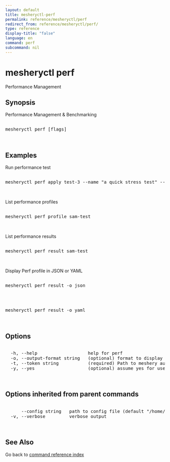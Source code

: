 ```yaml
---
layout: default
title: mesheryctl-perf
permalink: reference/mesheryctl/perf
redirect_from: reference/mesheryctl/perf/
type: reference
display-title: "false"
language: en
command: perf
subcommand: nil
---
```


# mesheryctl perf

Performance Management

## Synopsis

Performance Management & Benchmarking

<pre class='codeblock-pre'>
<div class='codeblock'>
mesheryctl perf [flags]

</div>
</pre> 

## Examples

Run performance test
<pre class='codeblock-pre'>
<div class='codeblock'>
mesheryctl perf apply test-3 --name "a quick stress test" --url http://192.168.1.15/productpage --qps 300 --concurrent-requests 2 --duration 30s

</div>
</pre> 

List performance profiles
<pre class='codeblock-pre'>
<div class='codeblock'>
mesheryctl perf profile sam-test

</div>
</pre> 

List performance results
<pre class='codeblock-pre'>
<div class='codeblock'>
mesheryctl perf result sam-test

</div>
</pre> 

Display Perf profile in JSON or YAML
<pre class='codeblock-pre'>
<div class='codeblock'>
mesheryctl perf result -o json

</div>
</pre> 

<pre class='codeblock-pre'>
<div class='codeblock'>
mesheryctl perf result -o yaml

</div>
</pre> 

## Options

<pre class='codeblock-pre'>
<div class='codeblock'>
  -h, --help                   help for perf
  -o, --output-format string   (optional) format to display in [json|yaml]
  -t, --token string           (required) Path to meshery auth config
  -y, --yes                    (optional) assume yes for user interactive prompts.

</div>
</pre>

## Options inherited from parent commands

<pre class='codeblock-pre'>
<div class='codeblock'>
      --config string   path to config file (default "/home/admin-pc/.meshery/config.yaml")
  -v, --verbose         verbose output

</div>
</pre>

## See Also

Go back to [command reference index](/reference/mesheryctl/) 

